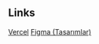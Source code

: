 ## Links

[Vercel](https://mantine-dev-nu.vercel.app/)
[Figma (Tasarımlar)](https://www.figma.com/design/XPlWXUaZR7hwmyhXatN9vf/Mantine-Dev?m=auto&t=5Ceo5KbtVCXFAcCB-6)
